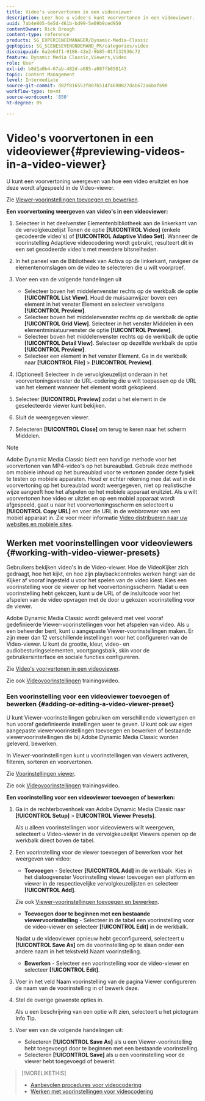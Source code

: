 ```yaml
---
title: Video's voorvertonen in een videoviewer
description: Leer hoe u video's kunt voorvertonen in een videoviewer.
uuid: 7ab4e805-6e5d-461b-bd99-5e09b9ced950
contentOwner: Rick Brough
content-type: reference
products: SG_EXPERIENCEMANAGER/Dynamic-Media-Classic
geptopics: SG_SCENESEVENONDEMAND_PK/categories/video
discoiquuid: 6a2e6df1-9186-42e2-9b85-01f132936c72
feature: Dynamic Media Classic,Viewers,Video
role: User
exl-id: b8d1a0b4-67ab-482d-a685-a087fb850143
topic: Content Management
level: Intermediate
source-git-commit: d82f816553f807b514f4690827dab672a6baf690
workflow-type: tm+mt
source-wordcount: '850'
ht-degree: 0%

---
```


# Video&#39;s voorvertonen in een videoviewer{#previewing-videos-in-a-video-viewer}

U kunt een voorvertoning weergeven van hoe een video eruitziet en hoe deze wordt afgespeeld in de Video-viewer.

Zie [Viewer-voorinstellingen toevoegen en bewerken](application-setup.md#adding_and_editing_viewer_presets).

**Een voorvertoning weergeven van video&#39;s in een videoviewer:**

1. Selecteer in het deelvenster Elementenbibliotheek aan de linkerkant van de vervolgkeuzelijst Tonen de optie **[!UICONTROL Video]** (enkele gecodeerde video&#39;s) of **[!UICONTROL Adaptive Video Set]**. Wanneer de voorinstelling Adaptieve videocodering wordt gebruikt, resulteert dit in een set gecodeerde video&#39;s met meerdere bitsnelheden.
1. In het paneel van de Bibliotheek van Activa op de linkerkant, navigeer de elementenomslagen om de video te selecteren die u wilt voorproef.
1. Voer een van de volgende handelingen uit

   * Selecteer boven het middelenvenster rechts op de werkbalk de optie **[!UICONTROL List View]**. Houd de muisaanwijzer boven een element in het venster Element en selecteer vervolgens **[!UICONTROL Preview]**.
   * Selecteer boven het middelenvenster rechts op de werkbalk de optie **[!UICONTROL Grid View]**. Selecteer in het venster Middelen in een elementminiatuurvenster de optie **[!UICONTROL Preview]**.
   * Selecteer boven het middelenvenster rechts op de werkbalk de optie **[!UICONTROL Detail View]**. Selecteer op dezelfde werkbalk de optie **[!UICONTROL Preview]**.
   * Selecteer een element in het venster Element. Ga in de werkbalk naar **[!UICONTROL File]** > **[!UICONTROL Preview]**.

1. (Optioneel) Selecteer in de vervolgkeuzelijst onderaan in het voorvertoningsvenster de URL-codering die u wilt toepassen op de URL van het element wanneer het element wordt gekopieerd.
1. Selecteer **[!UICONTROL Preview]** zodat u het element in de geselecteerde viewer kunt bekijken.
1. Sluit de weergegeven viewer.
1. Selecteren **[!UICONTROL Close]** om terug te keren naar het scherm Middelen.

>[!NOTE]
>
>Adobe Dynamic Media Classic biedt een handige methode voor het voorvertonen van MP4-video&#39;s op het bureaublad. Gebruik deze methode om mobiele inhoud op het bureaublad voor te vertonen zonder deze fysiek te testen op mobiele apparaten. Houd er echter rekening mee dat wat in de voorvertoning op het bureaublad wordt weergegeven, niet op realistische wijze aangeeft hoe het afspelen op het mobiele apparaat eruitziet. Als u wilt voorvertonen hoe video er uitziet en op een mobiel apparaat wordt afgespeeld, gaat u naar het voorvertoningsscherm en selecteert u **[!UICONTROL Copy URL]** en voer die URL in de webbrowser van een mobiel apparaat in. Zie voor meer informatie [Video distribueren naar uw websites en mobiele sites](deploying-video-websites-mobile-sites.md#deploying_video_to_your_websites_and_mobile_sites).

## Werken met voorinstellingen voor videoviewers {#working-with-video-viewer-presets}

Gebruikers bekijken video&#39;s in de Video-viewer. Hoe de VideoKijker zich gedraagt, hoe het kijkt, en hoe zijn playbackcontroles werken hangt van de Kijker af vooraf ingesteld u voor het spelen van de video kiest. Kies een voorinstelling voor de viewer op het voorvertoningsscherm. Nadat u een voorinstelling hebt gekozen, kunt u de URL of de insluitcode voor het afspelen van de video opvragen met de door u gekozen voorinstelling voor de viewer.

Adobe Dynamic Media Classic wordt geleverd met veel vooraf gedefinieerde Viewer-voorinstellingen voor het afspelen van video. Als u een beheerder bent, kunt u aangepaste Viewer-voorinstellingen maken. Er zijn meer dan 12 verschillende instellingen voor het configureren van de Video-viewer. U kunt de grootte, kleur, video- en audiobesturingselementen, voortgangsbalk, skin voor de gebruikersinterface en sociale functies configureren.

Zie [Video&#39;s voorvertonen in een videoviewer](previewing-videos-video-viewer.md#previewing_videos_in_a_video_viewer).

Zie ook [Videovoorinstellingen](https://s7d5.scene7.com/s7viewers/html5/VideoViewer.html?videoserverurl=https://s7d5.scene7.com/is/content/&amp;emailurl=https://s7d5.scene7.com/s7/emailFriend&amp;serverUrl=https://s7d5.scene7.com/is/image/&amp;config=Scene7SharedAssets/Universal_HTML5_Video&amp;contenturl=https://s7d5.scene7.com/skins/&amp;asset=S7tutorials/549_video-presets_converted%20renamed_Done-AVS) trainingsvideo.

### Een voorinstelling voor een videoviewer toevoegen of bewerken {#adding-or-editing-a-video-viewer-preset}

U kunt Viewer-voorinstellingen gebruiken om verschillende viewertypen en hun vooraf gedefinieerde instellingen weer te geven. U kunt ook uw eigen aangepaste viewervoorinstellingen toevoegen en bewerken of bestaande viewervoorinstellingen die bij Adobe Dynamic Media Classic worden geleverd, bewerken.

In Viewer-voorinstellingen kunt u voorinstellingen van viewers activeren, filteren, sorteren en voorvertonen.

Zie [Voorinstellingen viewer](application-setup.md#viewer_presets).

Zie ook [Videovoorinstellingen](https://s7d5.scene7.com/s7viewers/html5/VideoViewer.html?videoserverurl=https://s7d5.scene7.com/is/content/&amp;emailurl=https://s7d5.scene7.com/s7/emailFriend&amp;serverUrl=https://s7d5.scene7.com/is/image/&amp;config=Scene7SharedAssets/Universal_HTML5_Video&amp;contenturl=https://s7d5.scene7.com/skins/&amp;asset=S7tutorials/549_video-presets_converted%20renamed_Done-AVS) trainingsvideo.

**Een voorinstelling voor een videoviewer toevoegen of bewerken:**

1. Ga in de rechterbovenhoek van Adobe Dynamic Media Classic naar **[!UICONTROL Setup]** > **[!UICONTROL Viewer Presets]**.

   Als u alleen voorinstellingen voor videoviewers wilt weergeven, selecteert u Video-viewer in de vervolgkeuzelijst Viewers openen op de werkbalk direct boven de tabel.

1. Een voorinstelling voor de viewer toevoegen of bewerken voor het weergeven van video:

   * **Toevoegen** - Selecteer **[!UICONTROL Add]** in de werkbalk. Kies in het dialoogvenster Voorinstelling viewer toevoegen een platform en viewer in de respectievelijke vervolgkeuzelijsten en selecteer **[!UICONTROL Add]**.

   Zie ook [Viewer-voorinstellingen toevoegen en bewerken](application-setup.md#adding_and_editing_viewer_presets).

   * **Toevoegen door te beginnen met een bestaande viewervoorinstelling** - Selecteer in de tabel een voorinstelling voor de video-viewer en selecteer **[!UICONTROL Edit]** in de werkbalk.

   Nadat u de videoviewer opnieuw hebt geconfigureerd, selecteert u **[!UICONTROL Save As]** om de voorinstelling op te slaan onder een andere naam in het tekstveld Naam voorinstelling.

   * **Bewerken** - Selecteer een voorinstelling voor de video-viewer en selecteer **[!UICONTROL Edit]**.

1. Voer in het veld Naam voorinstelling van de pagina Viewer configureren de naam van de voorinstelling in of bewerk deze.
1. Stel de overige gewenste opties in.

   Als u een beschrijving van een optie wilt zien, selecteert u het pictogram Info Tip.

1. Voer een van de volgende handelingen uit:

   * Selecteren **[!UICONTROL Save As]** als u een Viewer-voorinstelling hebt toegevoegd door te beginnen met een bestaande voorinstelling.
   * Selecteren **[!UICONTROL Save]** als u een voorinstelling voor de viewer hebt toegevoegd of bewerkt.

>[!MORELIKETHIS]
>
>* [Aanbevolen procedures voor videocodering](uploading-encoding-videos.md#best_practices_for_video_encoding)
>* [Werken met voorinstellingen voor videocodering](uploading-encoding-videos.md#working_with_video_encoding_presets)
